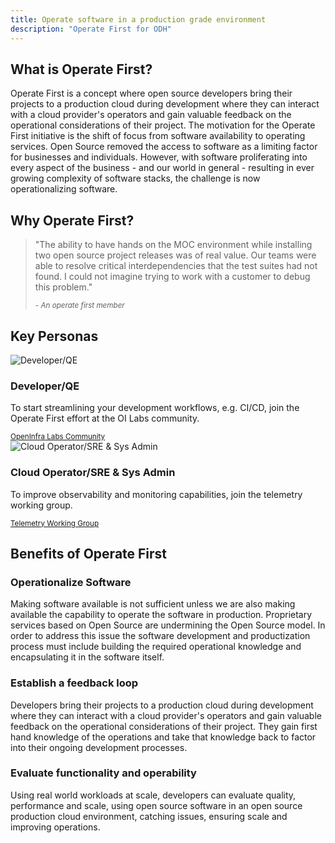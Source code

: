 ```yaml
---
title: Operate software in a production grade environment
description: "Operate First for ODH"
---
```

## What is Operate First?

Operate First is a concept where open source developers bring their projects to a production
cloud during development where they can interact with a cloud provider's operators and gain valuable
feedback on the operational considerations of their project. The motivation for the Operate First
initiative is the shift of focus from software availability to operating services. Open Source removed
the access to software as a limiting factor for businesses and individuals. However, with software
proliferating into every aspect of the business - and our world in general - resulting in ever growing
complexity of software stacks, the challenge is now operationalizing software.

## Why Operate First?

> <p>"The ability to have hands on the MOC environment while installing two open source project releases was of real value. Our teams were able to resolve critical interdependencies that the test suites had not found. I could not imagine trying to work with a customer to debug this problem."</p> <small><cite>- An operate first member</cite></small>

## Key Personas

<div class="pf-l-flex pf-m-align-items-stretch pf-m-justify-content-center pf-m-wrap">

  <div class="pf-c-card pf-m-flat ofc-gallery-card">
    <div class="pf-c-card__body">
      <img src="https://cdn2.vectorstock.com/i/thumbs/20/76/man-avatar-profile-vector-21372076.jpg" alt="Developer/QE">
    </div>
    <div class="pf-c-card__title">
      <h3>Developer/QE</h3>
    </div>
    <div class="pf-c-card__body">
      <p>To start streamlining your development workflows, e.g. CI/CD, join the Operate First effort at the OI Labs community.</p>
      <small><a href="https://github.com/open-infrastructure-labs/operate-first-workloads" target="_blank">OpenInfra Labs Community</a></small>
    </div>
  </div>

  <div class="pf-c-card pf-m-flat ofc-gallery-card">
    <div class="pf-c-card__body">
      <img src="https://cdn2.vectorstock.com/i/thumbs/20/76/man-avatar-profile-vector-21372076.jpg" alt="Cloud Operator/SRE &amp; Sys Admin">
    </div>
    <div class="pf-c-card__title">
      <h3>Cloud Operator/SRE &amp; Sys Admin</h3>
    </div>
    <div class="pf-c-card__body">
      <p>To improve observability and monitoring capabilities, join the telemetry working group.</p>
      <small><a href="https://openinfralabs.org/telemetry/" target="_blank">Telemetry Working Group</a></small>
    </div>
  </div>

</div>

## Benefits of Operate First

<div class="pf-l-flex pf-m-align-items-stretch pf-m-justify-content-center pf-m-wrap">

  <div class="pf-c-card pf-m-flat ofc-gallery-card">
    <div class="pf-c-card__title">
      <h3>Operationalize Software</h3>
    </div>
    <div class="pf-c-card__body">
      <p>Making software available is not sufficient unless we are also making available the
        capability to operate the software in production. Proprietary services based on Open Source are undermining
        the
        Open Source model. In order to address this issue the software development and productization process must
        include building the required operational knowledge and encapsulating it in the software itself.</p>
    </div>
  </div>

  <div class="pf-c-card pf-m-flat ofc-gallery-card">
    <div class="pf-c-card__title">
      <h3>Establish a feedback loop</h3>
    </div>
    <div class="pf-c-card__body">
      <p>Developers bring their projects to a production cloud during development where they can
        interact with a cloud provider's operators and gain valuable feedback on the operational considerations of
        their project.
        They gain first hand knowledge of the operations and take that knowledge back to factor into their ongoing
        development processes.</p>
    </div>
  </div>

  <div class="pf-c-card pf-m-flat ofc-gallery-card">
    <div class="pf-c-card__title">
      <h3>Evaluate functionality and operability</h3>
    </div>
    <div class="pf-c-card__body">
      <p>Using real world workloads at scale, developers can evaluate quality, performance and
        scale, using open source software in an open source production cloud environment, catching issues, ensuring
        scale and improving operations.</p>
    </div>
  </div>

</div>
